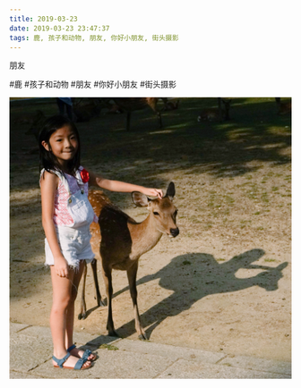 ```yaml
---
title: 2019-03-23
date: 2019-03-23 23:47:37
tags: 鹿, 孩子和动物, 朋友, 你好小朋友, 街头摄影
---
```


<p>朋友</p>

#鹿 #孩子和动物 #朋友 #你好小朋友 #街头摄影

![](/assets/images/2019/03/f47dabb84ebeb88fbe6b87501603ab4d.jpg)
